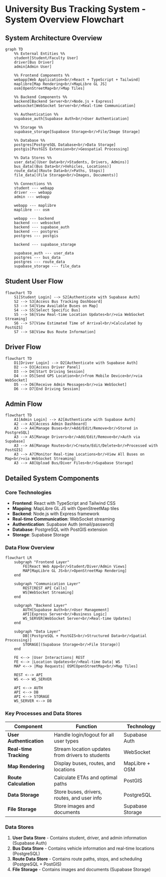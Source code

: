 # University Bus Tracking System - System Overview Flowchart

## System Architecture Overview

```mermaid
graph TD
    %% External Entities %%
    student[Student/Faculty User]
    driver[Bus Driver]
    admin[Admin User]
    
    %% Frontend Components %%
    webapp[Web Application<br/>React + TypeScript + Tailwind]
    maplibre[Map Rendering<br/>MapLibre GL JS]
    osm[OpenStreetMap<br/>Map Tiles]
    
    %% Backend Components %%
    backend[Backend Server<br/>Node.js + Express]
    websocket[WebSocket Server<br/>Real-time Communication]
    
    %% Authentication %%
    supabase_auth[Supabase Auth<br/>User Authentication]
    
    %% Storage %%
    supabase_storage[Supabase Storage<br/>File/Image Storage]
    
    %% Database %%
    postgres[PostgreSQL Database<br/>Data Storage]
    postgis[PostGIS Extension<br/>Geospatial Processing]
    
    %% Data Stores %%
    user_data[(User Data<br/>Students, Drivers, Admins)]
    bus_data[(Bus Data<br/>Vehicles, Locations)]
    route_data[(Route Data<br/>Paths, Stops)]
    file_data[(File Storage<br/>Images, Documents)]
    
    %% Connections %%
    student --- webapp
    driver --- webapp
    admin --- webapp
    
    webapp --- maplibre
    maplibre --- osm
    
    webapp --- backend
    backend --- websocket
    backend --- supabase_auth
    backend --- postgres
    postgres --- postgis
    
    backend --- supabase_storage
    
    supabase_auth --- user_data
    postgres --- bus_data
    postgres --- route_data
    supabase_storage --- file_data
```

## Student User Flow

```mermaid
flowchart TD
    S1[Student Login] --> S2[Authenticate with Supabase Auth]
    S2 --> S3[Access Bus Tracking Dashboard]
    S3 --> S4[View Available Buses on Map]
    S4 --> S5[Select Specific Bus]
    S5 --> S6[View Real-time Location Updates<br/>via WebSocket Streaming]
    S6 --> S7[View Estimated Time of Arrival<br/>Calculated by PostGIS]
    S7 --> S8[View Bus Route Information]
```

## Driver Flow

```mermaid
flowchart TD
    D1[Driver Login] --> D2[Authenticate with Supabase Auth]
    D2 --> D3[Access Driver Panel]
    D3 --> D4[Start Driving Session]
    D4 --> D5[Send GPS Location<br/>from Mobile Device<br/>via WebSocket]
    D5 --> D6[Receive Admin Messages<br/>via WebSocket]
    D6 --> D7[End Driving Session]
```

## Admin Flow

```mermaid
flowchart TD
    A1[Admin Login] --> A2[Authenticate with Supabase Auth]
    A2 --> A3[Access Admin Dashboard]
    A3 --> A4[Manage Buses<br/>Add/Edit/Remove<br/>Stored in PostgreSQL]
    A3 --> A5[Manage Drivers<br/>Add/Edit/Remove<br/>Auth via Supabase]
    A3 --> A6[Manage Routes<br/>Create/Edit/Delete<br/>Processed with PostGIS]
    A3 --> A7[Monitor Real-time Locations<br/>View All Buses on Map<br/>via WebSocket Streaming]
    A3 --> A8[Upload Bus/Diver Files<br/>Supabase Storage]
```

## Detailed System Components

### Core Technologies
- **Frontend**: React with TypeScript and Tailwind CSS
- **Mapping**: MapLibre GL JS with OpenStreetMap tiles
- **Backend**: Node.js with Express framework
- **Real-time Communication**: WebSocket streaming
- **Authentication**: Supabase Auth (email/password)
- **Database**: PostgreSQL with PostGIS extension
- **Storage**: Supabase Storage

### Data Flow Overview

```mermaid
flowchart LR
    subgraph "Frontend Layer"
        FE[React Web App<br/>Student/Diver/Admin Views]
        MAP[MapLibre GL JS<br/>OpenStreetMap Rendering]
    end
    
    subgraph "Communication Layer"
        REST[REST API Calls]
        WS[WebSocket Streaming]
    end
    
    subgraph "Backend Layer"
        AUTH[Supabase Auth<br/>User Management]
        API[Express Server<br/>Business Logic]
        WS_SERVER[WebSocket Server<br/>Real-time Updates]
    end
    
    subgraph "Data Layer"
        DB[(PostgreSQL + PostGIS<br/>Structured Data<br/>Spatial Processing)]
        STORAGE[(Supabase Storage<br/>File Storage)]
    end
    
    FE <--> |User Interactions| REST
    FE <--> |Location Updates<br/>Real-time Data| WS
    MAP <--> |Map Requests| OSM[OpenStreetMap<br/>Map Tiles]
    
    REST <--> API
    WS <--> WS_SERVER
    
    API <--> AUTH
    API <--> DB
    API <--> STORAGE
    WS_SERVER <--> DB
```

### Key Processes and Data Stores

| Component | Function | Technology |
|-----------|----------|------------|
| **User Authentication** | Handle login/logout for all user types | Supabase Auth |
| **Real-time Tracking** | Stream location updates from drivers to students | WebSocket |
| **Map Rendering** | Display buses, routes, and locations | MapLibre + OSM |
| **Route Calculation** | Calculate ETAs and optimal paths | PostGIS |
| **Data Storage** | Store buses, drivers, routes, and user info | PostgreSQL |
| **File Storage** | Store images and documents | Supabase Storage |

### Data Stores

1. **User Data Store** - Contains student, driver, and admin information (Supabase Auth)
2. **Bus Data Store** - Contains vehicle information and real-time locations (PostgreSQL)
3. **Route Data Store** - Contains route paths, stops, and scheduling (PostgreSQL + PostGIS)
4. **File Storage** - Contains images and documents (Supabase Storage)